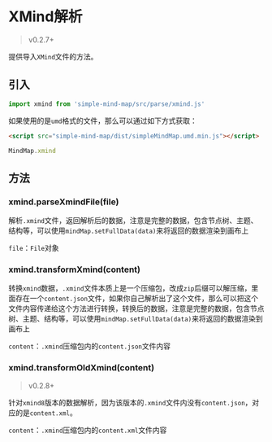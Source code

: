 # XMind解析

> v0.2.7+

提供导入`XMind`文件的方法。

## 引入

```js
import xmind from 'simple-mind-map/src/parse/xmind.js'
```

如果使用的是`umd`格式的文件，那么可以通过如下方式获取：

```html
<script src="simple-mind-map/dist/simpleMindMap.umd.min.js"></script>
```

```js
MindMap.xmind
```

## 方法

### xmind.parseXmindFile(file)

解析`.xmind`文件，返回解析后的数据，注意是完整的数据，包含节点树、主题、结构等，可以使用`mindMap.setFullData(data)`来将返回的数据渲染到画布上

`file`：`File`对象

### xmind.transformXmind(content)

转换`xmind`数据，`.xmind`文件本质上是一个压缩包，改成`zip`后缀可以解压缩，里面存在一个`content.json`文件，如果你自己解析出了这个文件，那么可以把这个文件内容传递给这个方法进行转换，转换后的数据，注意是完整的数据，包含节点树、主题、结构等，可以使用`mindMap.setFullData(data)`来将返回的数据渲染到画布上

`content`：`.xmind`压缩包内的`content.json`文件内容

### xmind.transformOldXmind(content)

> v0.2.8+

针对`xmind8`版本的数据解析，因为该版本的`.xmind`文件内没有`content.json`，对应的是`content.xml`。

`content`：`.xmind`压缩包内的`content.xml`文件内容
